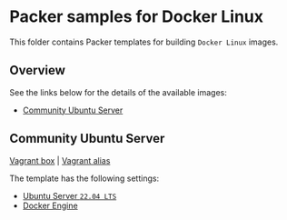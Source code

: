 # Packer samples for Docker Linux

This folder contains Packer templates for building `Docker Linux` images.

## Overview

See the links below for the details of the available images:

- [Community Ubuntu Server](#community-ubuntu-server)

## Community Ubuntu Server

[Vagrant box](https://app.vagrantup.com/gusztavvargadr/boxes/docker-community-ubuntu-server) | [Vagrant alias](https://app.vagrantup.com/gusztavvargadr/boxes/docker-linux)  

The template has the following settings:

- [Ubuntu Server `22.04 LTS`](../ubuntu-server/README.md#2204-lts)
- [Docker Engine](https://docs.docker.com/engine/)
